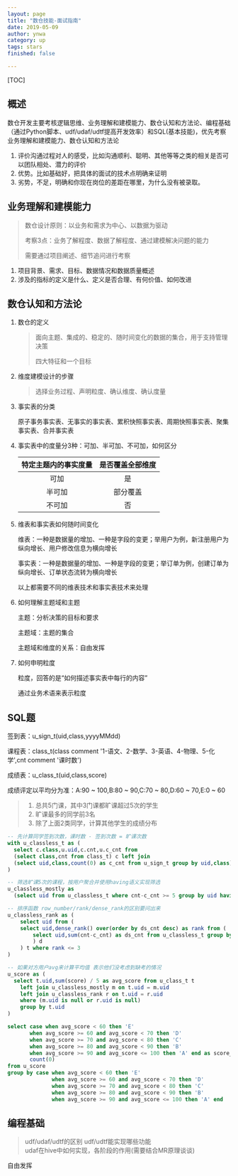 ```yaml
---
layout: page
title: "数仓技能-面试指南"
date: 2019-05-09
author: ynwa
category: up
tags: stars
finished: false

---
```


[TOC]

## 概述

数仓开发主要考核逻辑思维、业务理解和建模能力、数仓认知和方法论、编程基础（通过Python脚本、udf/udaf/udtf提高开发效率）和SQL(基本技能)，优先考察业务理解和建模能力、数仓认知和方法论



1. 评价沟通过程对人的感受，比如沟通顺利、聪明、其他等等之类的相关是否可以团队相处、潜力的评价
2. 优势。比如基础好，把具体的面试的技术点明确来证明
3. 劣势，不足，明确和你现在岗位的差距在哪里，为什么没有被录取。



## 业务理解和建模能力

> 数仓设计原则：以业务和需求为中心、以数据为驱动
>
> 考察3点：业务了解程度、数据了解程度、通过建模解决问题的能力
>
> 需要通过项目阐述、细节追问进行考察



1. 项目背景、需求、目标、数据情况和数据质量概述
2. 涉及的指标的定义是什么、定义是否合理、有何价值、如何改进

## 数仓认知和方法论

1. 数仓的定义

   > 面向主题、集成的、稳定的、随时间变化的数据的集合，用于支持管理决策
   >
   > 四大特征和一个目标

2. 维度建模设计的步骤

   > 选择业务过程、声明粒度、确认维度、确认度量

3. 事实表的分类

   原子事务事实表、无事实的事实表、累积快照事实表、周期快照事实表、聚集事实表、合并事实表
   
4. 事实表中的度量分3种：可加、半可加、不可加，如何区分

   | 特定主题内的事实度量 | 是否覆盖全部维度 |
   | :------------------: | :--------------: |
   |         可加         |        是        |
   |        半可加        |     部分覆盖     |
   |        不可加        |        否        |

5. 维表和事实表如何随时间变化

   维表：一种是数据量的增加、一种是字段的变更；举用户为例，新注册用户为纵向增长、用户修改信息为横向增长

   事实表：一种是数据量的增加、一种是字段的变更；举订单为例，创建订单为纵向增长、订单状态流转为横向增长

   以上都需要不同的维表技术和事实表技术来处理

6. 如何理解主题域和主题

   主题：分析决策的目标和要求

   主题域：主题的集合

   主题域和维度的关系：自由发挥

7. 如何申明粒度

   粒度，回答的是“如何描述事实表中每行的内容”

   通过业务术语来表示粒度
   
   
   
   

## SQL题

签到表：u_sign_t(uid,class,yyyyMMdd) 

课程表：class_t(class comment '1-语文、2-数学、3-英语、4-物理、5-化学',cnt comment '课时数')

成绩表：u_class_t(uid,class,score)

成绩评定以平均分为准：A:90 ~ 100,B:80 ~ 90,C:70 ~ 80,D:60 ~ 70,E:0 ~ 60
> 1. 总共5门课，其中3门课都旷课超过5次的学生
> 2. 旷课最多的同学前3名
> 3. 除了上面2类同学，计算其他学生的成绩分布

```sql
-- 先计算同学签到次数，课时数 - 签到次数 = 旷课次数
with u_classless_t as (
  select c.class,u.uid,c.cnt,u.c_cnt from 
  (select class,cnt from class_t) c left join 
  (select uid,class,count(0) as c_cnt from u_sign_t group by uid,class) u on c.class = u.class
)

-- 筛选旷课5次的课程，按用户聚合并使用having语义实现筛选
u_classless_mostly as 
  (select uid from u_classless_t where cnt-c_cnt >= 5 group by uid having count(0) >= 3)

-- 排序函数 row_number/rank/dense_rank的区别要问出来
u_classless_rank as (
	select uid from (
  	select uid,dense_rank() over(order by ds_cnt desc) as rank from (
    	select uid,sum(cnt-c_cnt) as ds_cnt from u_classless_t group by uid 
		) d
	) t where rank <= 3
)

-- 如果对方用户avg来计算平均值 表示他们没考虑到缺考的情况
u_score as (
  select t.uid,sum(score) / 5 as avg_score from u_class_t t
	left join u_classless_mostly m on t.uid = m.uid 
	left join u_classless_rank r on t.uid = r.uid 
	where (m.uid is null or r.uid is null)
	group by t.uid
) 

select case when avg_score < 60 then 'E' 
       when avg_score >= 60 and avg_score < 70 then 'D'
       when avg_score >= 70 and avg_score < 80 then 'C'
       when avg_score >= 80 and avg_score < 90 then 'B'
       when avg_score >= 90 and avg_score <= 100 then 'A' end as score_point,
       count(0)
from u_score 
group by case when avg_score < 60 then 'E' 
              when avg_score >= 60 and avg_score < 70 then 'D'
              when avg_score >= 70 and avg_score < 80 then 'C'
              when avg_score >= 80 and avg_score < 90 then 'B'
              when avg_score >= 90 and avg_score <= 100 then 'A' end              
```



## 编程基础

> udf/udaf/udtf的区别
> udf/udtf能实现哪些功能  
> udaf在hive中如何实现，各阶段的作用(需要结合MR原理谈谈)

自由发挥

